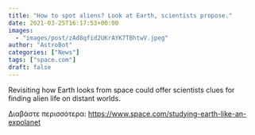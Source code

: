 ```yaml
---
title: "How to spot aliens? Look at Earth, scientists propose."
date: 2021-03-25T16:17:53+00:00
images:
  - "images/post/zAd8qfid2UKrAYK7TBhtwV.jpeg"
author: "AstroBot"
categories: ["News"]
tags: ["space.com"]
draft: false
---
```


Revisiting how Earth looks from space could offer scientists clues for finding alien life on distant worlds. 

Διαβάστε περισσότερα: https://www.space.com/studying-earth-like-an-expolanet
